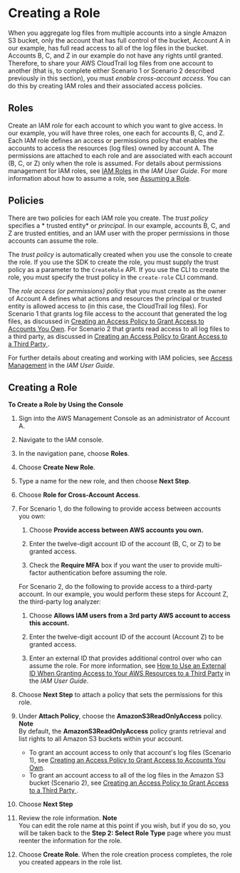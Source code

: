 # Creating a Role<a name="cloudtrail-sharing-logs-create-role"></a>

When you aggregate log files from multiple accounts into a single Amazon S3 bucket, only the account that has full control of the bucket, Account A in our example, has full read access to all of the log files in the bucket\. Accounts B, C, and Z in our example do not have any rights until granted\. Therefore, to share your AWS CloudTrail log files from one account to another \(that is, to complete either Scenario 1 or Scenario 2 described previously in this section\), you must *enable cross\-account access*\. You can do this by creating IAM roles and their associated access policies\. 

## Roles<a name="cloudtrail-sharing-logs-create-role-roles"></a>

Create an IAM *role* for each account to which you want to give access\. In our example, you will have three roles, one each for accounts B, C, and Z\. Each IAM role defines an access or permissions policy that enables the accounts to access the resources \(log files\) owned by account A\. The permissions are attached to each role and are associated with each account \(B, C, or Z\) only when the role is assumed\. For details about permissions management for IAM roles, see [IAM Roles](https://docs.aws.amazon.com/IAM/latest/UserGuide/id_roles.html) in the *IAM User Guide*\. For more information about how to assume a role, see [Assuming a Role](cloudtrail-sharing-logs-assume-role.md)\. 

## Policies<a name="cloudtrail-sharing-logs-create-role-policies"></a>

There are two policies for each IAM role you create\. The *trust policy* specifies a * trusted entity* or *principal*\. In our example, accounts B, C, and Z are trusted entities, and an IAM user with the proper permissions in those accounts can assume the role\. 

The *trust policy* is automatically created when you use the console to create the role\. If you use the SDK to create the role, you must supply the trust policy as a parameter to the `CreateRole` API\. If you use the CLI to create the role, you must specify the trust policy in the `create-role` CLI command\. 

The *role access \(or permissions\) policy* that you must create as the owner of Account A defines what actions and resources the principal or trusted entity is allowed access to \(in this case, the CloudTrail log files\)\. For Scenario 1 that grants log file access to the account that generated the log files, as discussed in [Creating an Access Policy to Grant Access to Accounts You Own](cloudtrail-sharing-logs-your-accounts.md)\. For Scenario 2 that grants read access to all log files to a third party, as discussed in [Creating an Access Policy to Grant Access to a Third Party ](cloudtrail-sharing-logs-third-party.md)\. 

For further details about creating and working with IAM policies, see [Access Management](https://docs.aws.amazon.com/IAM/latest/UserGuide/access.html) in the *IAM User Guide*\.

## Creating a Role<a name="cloudtrail-sharing-logs-create-role-steps"></a>

**To Create a Role by Using the Console**

1. Sign into the AWS Management Console as an administrator of Account A\.

1. Navigate to the IAM console\.

1. In the navigation pane, choose **Roles**\.

1. Choose **Create New Role**\.

1. Type a name for the new role, and then choose **Next Step**\.

1. Choose **Role for Cross\-Account Access**\.

1. For Scenario 1, do the following to provide access between accounts you own:

   1. Choose **Provide access between AWS accounts you own\.**

   1. Enter the twelve\-digit account ID of the account \(B, C, or Z\) to be granted access\.

   1. Check the **Require MFA** box if you want the user to provide multi\-factor authentication before assuming the role\. 

   For Scenario 2, do the following to provide access to a third\-party account\. In our example, you would perform these steps for Account Z, the third\-party log analyzer:

   1. Choose **Allows IAM users from a 3rd party AWS account to access this account\.**

   1. Enter the twelve\-digit account ID of the account \(Account Z\) to be granted access\.

   1. Enter an external ID that provides additional control over who can assume the role\. For more information, see [How to Use an External ID When Granting Access to Your AWS Resources to a Third Party](https://docs.aws.amazon.com/IAM/latest/UserGuide/id_roles_create_for-user_externalid.html) in the *IAM User Guide*\. 

1. Choose **Next Step** to attach a policy that sets the permissions for this role\.

1. Under **Attach Policy**, choose the **AmazonS3ReadOnlyAccess** policy\.
**Note**  
By default, the **AmazonS3ReadOnlyAccess** policy grants retrieval and list rights to all Amazon S3 buckets within your account\.
   + To grant an account access to only that account's log files \(Scenario 1\), see [Creating an Access Policy to Grant Access to Accounts You Own](cloudtrail-sharing-logs-your-accounts.md)\.
   +  To grant an account access to all of the log files in the Amazon S3 bucket \(Scenario 2\), see [Creating an Access Policy to Grant Access to a Third Party ](cloudtrail-sharing-logs-third-party.md)\.

1. Choose **Next Step**

1. Review the role information\. 
**Note**  
You can edit the role name at this point if you wish, but if you do so, you will be taken back to the **Step 2: Select Role Type** page where you must reenter the information for the role\. 

1. Choose **Create Role**\. When the role creation process completes, the role you created appears in the role list\.